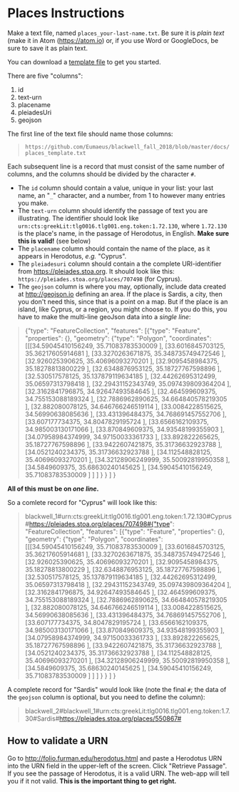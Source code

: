# Places Instructions

Make a text file, named `places_your-last-name.txt`. Be sure it is *plain text* (make it in Atom (<https://atom.io>) or, if you use Word or GoogleDocs, be sure to save it as plain text.

You can download a [template file](https://github.com/Eumaeus/blackwell_fall_2018/blob/master/docs/places_template.txt) to get you started.

There are five "columns":

1. id
1. text-urn
1. placename
1. pleiadesUri
1. geojson

The first line of the text file should name those columns:

> `https://github.com/Eumaeus/blackwell_fall_2018/blob/master/docs/places_template.txt`

Each subsequent line is a record that must consist of the same number of columns, and the columns should be divided by the character `#`.

- The `id` column should contain a value, unique in your list: your last name, an "`_`" character, and a number, from 1 to however many entries you make.
- The `text-urn` column should identify the passage of text you are illustrating. The identifier should look like `urn:cts:greekLit:tlg0016.tlg001.eng.token:1.72.130`, where `1.72.130` is the place's name, in the passage of Herodotus, in English. **Make sure this is valid!** (see below)
- The `placename` column should contain the name of the place, as it appears in Herodotus, *e.g.* "Cyprus".
- The `pleiadesuri` column should contain a the complete URI-identifier from <https://pleiades.stoa.org>. It should look like this: `https://pleiades.stoa.org/places/707498` (for Cyprus).
- The `geojson` column is where you may, optionally, include data created at <http://geojson.io> defining an area. If the place is Sardis, a city, then you don't need this, since that is a point on a map. But if the place is an island, like Cyprus, or a region, you might choose to. If you do this, you have to make the multi-line geoJson data into a *single line*:

> {"type": "FeatureCollection", "features": [{"type": "Feature", "properties": {}, "geometry": {"type": "Polygon", "coordinates": [[[34.59045410156249, 35.71083783530009 ], [33.6016845703125, 35.36217605914681 ], [33.3270263671875, 35.348735749472546 ], [32.926025390625, 35.40696093270201 ], [32.9095458984375, 35.18278813800229 ], [32.6348876953125, 35.18727767598896 ], [32.530517578125, 35.137879119634185 ], [32.44262695312499, 35.06597313798418 ], [32.29431152343749, 35.097439809364204 ], [32.3162841796875, 34.92647493584645 ], [32.464599609375, 34.755153088189324 ], [32.7886962890625, 34.664840578219305 ], [32.882080078125, 34.646766246519114 ], [33.0084228515625, 34.56990638085636 ], [33.431396484375, 34.768691457552706 ], [33.607177734375, 34.8047829195724 ], [33.6566162109375, 34.985003130171066 ], [33.870849609375, 34.93548199355903 ], [34.07958984374999, 34.97150033361733 ], [33.892822265625, 35.18727767598896 ], [33.9422607421875, 35.31736632923788 ], [34.0521240234375, 35.31736632923788 ], [34.112548828125, 35.40696093270201 ], [34.32128906249999, 35.50092819950358 ], [34.5849609375, 35.68630240145625 ], [34.59045410156249, 35.71083783530009 ] ] ] } } ] }

**All of this must be on *one line*.**

So a comlete record for "Cyprus" will look like this:

> blackwell_1#urn:cts:greekLit:tlg0016.tlg001.eng.token:1.72.130#Cyprus#https://pleiades.stoa.org/places/707498#{"type": "FeatureCollection", "features": [{"type": "Feature", "properties": {}, "geometry": {"type": "Polygon", "coordinates": [[[34.59045410156249, 35.71083783530009 ], [33.6016845703125, 35.36217605914681 ], [33.3270263671875, 35.348735749472546 ], [32.926025390625, 35.40696093270201 ], [32.9095458984375, 35.18278813800229 ], [32.6348876953125, 35.18727767598896 ], [32.530517578125, 35.137879119634185 ], [32.44262695312499, 35.06597313798418 ], [32.29431152343749, 35.097439809364204 ], [32.3162841796875, 34.92647493584645 ], [32.464599609375, 34.755153088189324 ], [32.7886962890625, 34.664840578219305 ], [32.882080078125, 34.646766246519114 ], [33.0084228515625, 34.56990638085636 ], [33.431396484375, 34.768691457552706 ], [33.607177734375, 34.8047829195724 ], [33.6566162109375, 34.985003130171066 ], [33.870849609375, 34.93548199355903 ], [34.07958984374999, 34.97150033361733 ], [33.892822265625, 35.18727767598896 ], [33.9422607421875, 35.31736632923788 ], [34.0521240234375, 35.31736632923788 ], [34.112548828125, 35.40696093270201 ], [34.32128906249999, 35.50092819950358 ], [34.5849609375, 35.68630240145625 ], [34.59045410156249, 35.71083783530009 ] ] ] } } ] }

A complete record for "Sardis" would look like (note the final `#`; the data of the `geojson` column is optional, but you need to define the column):

> blackwell_2#blackwell_1#urn:cts:greekLit:tlg0016.tlg001.eng.token:1.7.30#Sardis#https://pleiades.stoa.org/places/550867#


## How to validate a URN

Go to <http://folio.furman.edu/herodotus.html> and paste a Herodotus URN into the URN field in the upper-left of the screen. Click "Retrieve Passage". If you see the passage of Herodotus, it is a valid URN. The web-app will tell you if it not valid. **This is the important thing to get right.**

